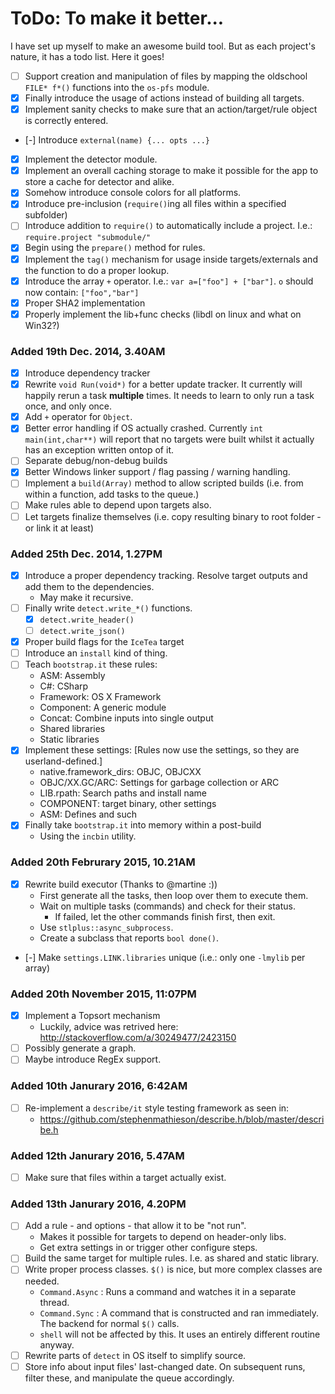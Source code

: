 # ToDo: To make it better...

I have set up myself to make an awesome build tool. But as each project's nature, it has a todo list. Here it goes!

- [ ] Support creation and manipulation of files by mapping the oldschool `FILE* f*()` functions into the `os-pfs` module.
- [X] Finally introduce the usage of actions instead of building all targets.
- [X] Implement sanity checks to make sure that an action/target/rule object is correctly entered.
- [-] Introduce `external(name) {... opts ...}`
- [X] Implement the detector module.
- [X] Implement an overall caching storage to make it possible for the app to store a cache for detector and alike.
- [X] Somehow introduce console colors for all platforms.
- [X] Introduce pre-inclusion (`require()`ing all files within a specified subfolder)
- [ ] Introduce addition to `require()` to automatically include a project. I.e.: `require.project "submodule/"`
- [X] Begin using the `prepare()` method for rules.
- [X] Implement the `tag()` mechanism for usage inside targets/externals and the function to do a proper lookup.
- [X] Introduce the array `+` operator. I.e.: `var a=["foo"] + ["bar"]`. `o` should now contain: `["foo","bar"]`
- [X] Proper SHA2 implementation
- [X] Properly implement the lib+func checks (libdl on linux and what on Win32?)

### Added 19th Dec. 2014, 3.40AM
- [X] Introduce dependency tracker
- [X] Rewrite `void Run(void*)` for a better update tracker. It currently will happily rerun a task **multiple** times. It needs to learn to only run a task once, and only once.
- [X] Add `+` operator for `Object`.
- [X] Better error handling if OS actually crashed. Currently `int main(int,char**)` will report that no targets were built whilst it actually has an exception written ontop of it.
- [ ] Separate debug/non-debug builds
- [X] Better Windows linker support / flag passing / warning handling.
- [ ] Implement a `build(Array)` method to allow scripted builds (i.e. from within a function, add tasks to the queue.)
- [ ] Make rules able to depend upon targets also.
- [ ] Let targets finalize themselves (i.e. copy resulting binary to root folder - or link it at least)

### Added 25th Dec. 2014, 1.27PM
- [X] Introduce a proper dependency tracking. Resolve target outputs and add them to the dependencies.
    * May make it recursive.
- [ ] Finally write `detect.write_*()` functions.
    - [X] `detect.write_header()`
    - [ ] `detect.write_json()`
- [X] Proper build flags for the `IceTea` target
- [ ] Introduce an `install` kind of thing.
- [ ] Teach `bootstrap.it` these rules:
    * ASM: Assembly
    * C#: CSharp
    * Framework: OS X Framework
    * Component: A generic module
    * Concat: Combine inputs into single output
    * Shared libraries
    * Static libraries
- [X] Implement these settings: [Rules now use the settings, so they are userland-defined.]
    * native.framework_dirs: OBJC, OBJCXX
    * OBJC/XX.GC/ARC: Settings for garbage collection or ARC
    * LIB.rpath: Search paths and install name
    * COMPONENT: target binary, other settings
    * ASM: Defines and such
- [X] Finally take `bootstrap.it` into memory within a post-build
    - Using the `incbin` utility.

### Added 20th Februrary 2015, 10.21AM
- [X] Rewrite build executor (Thanks to @martine :))
    * First generate all the tasks, then loop over them to execute them.
    * Wait on multiple tasks (commands) and check for their status.
        * If failed, let the other commands finish first, then exit.
    - Use `stlplus::async_subprocess`.
    - Create a subclass that reports `bool done()`.
- [-] Make `settings.LINK.libraries` unique (i.e.: only one `-lmylib` per array)

### Added 20th November 2015, 11:07PM
- [X] Implement a Topsort mechanism
    * Luckily, advice was retrived here: http://stackoverflow.com/a/30249477/2423150
- [ ] Possibly generate a graph.
- [ ] Maybe introduce RegEx support.

### Added 10th Janurary 2016, 6:42AM
- [ ] Re-implement a `describe/it` style testing framework as seen in:
    - https://github.com/stephenmathieson/describe.h/blob/master/describe.h

### Added 12th Janurary 2016, 5.47AM
- [ ] Make sure that files within a target actually exist.

### Added 13th Janurary 2016, 4.20PM
- [ ] Add a rule - and options - that allow it to be "not run".
    - Makes it possible for targets to depend on header-only libs.
    - Get extra settings in or trigger other configure steps.
- [ ] Build the same target for multiple rules. I.e. as shared and static library.
- [ ] Write proper process classes. `$()` is nice, but more complex classes are needed.
    - `Command.Async` : Runs a command and watches it in a separate thread.
    - `Command.Sync`  : A command that is constructed and ran immediately. The backend for normal `$()` calls.
    - `shell` will not be affected by this. It uses an entirely different routine anyway.
- [ ] Rewrite parts of `detect` in OS itself to simplify source.
- [ ] Store info about input files' last-changed date. On subsequent runs, filter these, and manipulate the queue accordingly.
